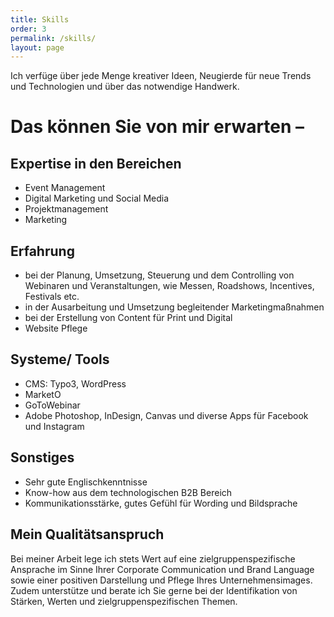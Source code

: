 ```yaml
---
title: Skills
order: 3
permalink: /skills/
layout: page
---
```

Ich verfüge über jede Menge kreativer Ideen, Neugierde für neue Trends und Technologien und über das notwendige Handwerk. 

# Das können Sie von mir erwarten –

## Expertise in den Bereichen
-  Event Management 
-  Digital Marketing und Social Media
-  Projektmanagement
-  Marketing

## Erfahrung
-  bei der Planung, Umsetzung, Steuerung und dem Controlling von Webinaren und Veranstaltungen, wie Messen, Roadshows, Incentives, Festivals etc.
-  in der Ausarbeitung und Umsetzung begleitender Marketingmaßnahmen
-  bei der Erstellung von Content für Print und Digital
-  Website Pflege

## Systeme/ Tools
-  CMS: Typo3, WordPress 
-  MarketO
-  GoToWebinar
-  Adobe Photoshop, InDesign, Canvas und diverse Apps für Facebook und Instagram 

## Sonstiges
-  Sehr gute Englischkenntnisse
-  Know-how aus dem technologischen B2B Bereich
-  Kommunikationsstärke, gutes Gefühl für Wording und Bildsprache

## Mein Qualitätsanspruch
Bei meiner Arbeit lege ich stets Wert auf eine zielgruppenspezifische Ansprache im Sinne Ihrer Corporate Communication und Brand Language sowie einer positiven Darstellung und Pflege Ihres Unternehmensimages. Zudem unterstütze und berate ich Sie gerne bei der Identifikation von Stärken, Werten und zielgruppenspezifischen Themen. 

